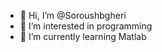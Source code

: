 - 👋 Hi, I’m @Soroushbgheri
- 👀 I’m interested in programming
- 🌱 I’m currently learning Matlab 

<!---
Soroushbgheri/Soroushbgheri is a ✨ special ✨ repository because its `README.md` (this file) appears on your GitHub profile.
You can click the Preview link to take a look at your changes.
--->
